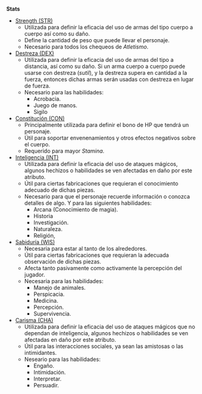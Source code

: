 **Stats**

- <u>Strength (STR)</u>
  - Utilizada para definir la eficacia del uso de armas del tipo cuerpo a cuerpo así como su daño.
  - Define la cantidad de peso que puede llevar el personaje.
  - Necesario para todos los chequeos de *Atletismo*.
- <u>Destreza (DEX)</u>
  - Utilizada para definir la eficacia del uso de armas del tipo a distancia, así como su daño. Si un arma cuerpo a cuerpo puede usarse con destreza (*sutil*), y la destreza supera en cantidad a la fuerza, entonces dichas armas serán usadas con destreza en lugar de fuerza.
  - Necesario para las habilidades:
    - Acrobacia.
    - Juego de manos.
    - Sigilo
- <u>Constitución (CON)</u>
  - Principalmente utilizada para definir el bono de HP que tendrá un personaje.
  - Útil para soportar envenenamientos y otros efectos negativos sobre el cuerpo.
  - Requerido para mayor *Stamina*.
- <u>Inteligencia (INT)</u>
  - Utilizada para definir la eficacia del uso de ataques mágicos, algunos hechizos o habilidades se ven afectadas en daño por este atributo.
  - Útil para ciertas fabricaciones que requieran el conocimiento adecuado de dichas piezas.
  - Necesario para que el personaje recuerde información o conozca detalles de algo.
    Y para las siguientes habilidades:
    - Arcana (Conocimiento de magia).
    - Historia
    - Investigación.
    - Naturaleza.
    - Religión,
- <u>Sabiduría (WIS)</u>
  - Necesaria para estar al tanto de los alrededores.
  - Útil para ciertas fabricaciones que requieran la adecuada observación de dichas piezas.
  - Afecta tanto pasivamente como activamente la percepción del jugador.
  - Necesaria para las habilidades:
    - Manejo de animales.
    - Perspicacia.
    - Medicina.
    - Percepción.
    - Supervivencia.
- <u>Carisma (CHA)</u>
  - Utilizada para  definir la eficacia del uso de ataques mágicos que no dependan de inteligencia, algunos hechizos o habilidades se ven afectadas en daño por este atributo.
  - Útil para las interacciones sociales, ya sean las amistosas o las intimidantes.
  - Neseario para las habilidades:
    - Engaño.
    - Intimidación.
    - Interpretar.
    - Persuadir.